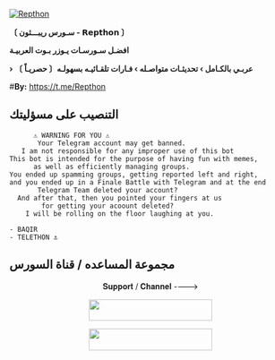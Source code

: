 <a href="https://ibb.co/M2Tp5CN"><img src="https://i.ibb.co/M2Tp5CN/IMG_20230626_144851_124.jpg" alt="Repthon" border="0"></a>

**〔 سـورس ريبـــثون - 𝗥𝗲𝗽𝘁𝗵𝗼𝗻 〕**

**افضـل سـورسـات يـوزر بـوت العربيـة**

**› عربـي بالكـامل › تحديثـات متواصـله › فـارات تلقـائيـه بسهولـه〔 حصريـاً 〕** 

#**By:** https://t.me/Repthon

## التنصيب على مسؤليتك 


```console
      ⚠️ WARNING FOR YOU ⚠️
       Your Telegram account may get banned.
   I am not responsible for any improper use of this bot
This bot is intended for the purpose of having fun with memes,
      as well as efficiently managing groups.
You ended up spamming groups, getting reported left and right,
and you ended up in a Finale Battle with Telegram and at the end
       Telegram Team deleted your account?
  And after that, then you pointed your fingers at us
        for getting your acoount deleted?
    I will be rolling on the floor laughing at you.
```

``` المطورين 💖
- BAQIR
- TELETHON ⚓️
```

## مجموعة المساعده / قناة السورس

<p align="center">𝐒𝐮𝐩𝐩𝐨𝐫𝐭 / 𝐂𝐡𝐚𝐧𝐧𝐞𝐥 ----> </p>

<p align="center"><a href="https://t.me/Repthon_support"><img src="https://img.shields.io/badge/ᴛᴇʟᴇɢʀᴀᴍ-𝐒𝐮𝐩𝐩𝐨𝐫𝐭-black?&style=for-the-badge&logo=telegram" width="220" height="38.45"></a></p>
<p align="center"><a href="https://t.me/Repthon"><img src="https://img.shields.io/badge/ᴛᴇʟᴇɢʀᴀᴍ-𝐔𝐩𝐝𝐚𝐭𝐞𝐬-black?&style=for-the-badge&logo=telegram" width="220" height="38.45"></a></p>

